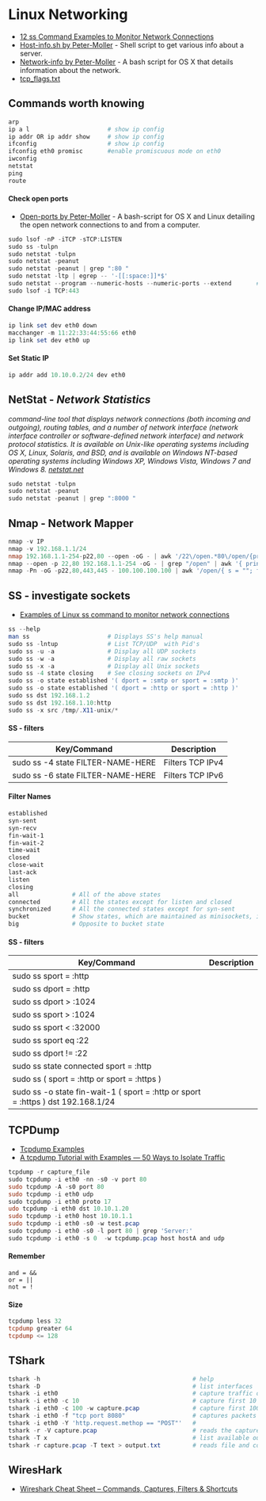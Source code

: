 
# Linux Networking
- [12 ss Command Examples to Monitor Network Connections](https://www.tecmint.com/ss-command-examples-in-linux/)
- [Host-info.sh by Peter-Moller](https://github.com/Peter-Moller/host-info) - Shell script to get various info about a server.
- [Network-info by Peter-Moller](https://github.com/Peter-Moller/network-info) - A bash script for OS X that details information about the network.
- [tcp_flags.txt](https://gist.github.com/tuxfight3r/9ac030cb0d707bb446c7)

## Commands worth knowing
````powershell
arp
ip a l                      # show ip config
ip addr OR ip addr show     # show ip config
ifconfig                    # show ip config
ifconfig eth0 promisc       #enable promiscuous mode on eth0
iwconfig
netstat
ping
route
````

#### Check open ports
- [Open-ports by Peter-Moller](https://github.com/Peter-Moller/open-ports) - A bash-script for OS X and Linux detailing the open network connections to and from a computer.

````powershell
sudo lsof -nP -iTCP -sTCP:LISTEN
sudo ss -tulpn
sudo netstat -tulpn
sudo netstat -peanut
sudo netstat -peanut | grep ":80 "
sudo netstat -ltp | egrep -- '-[[:space:]]*$'
sudo netstat --program --numeric-hosts --numeric-ports --extend       # find -inum 152555007
sudo lsof -i TCP:443
````
#### Change IP/MAC address
````powershell
ip link set dev eth0 down
macchanger -m 11:22:33:44:55:66 eth0
ip link set dev eth0 up
````
#### Set Static IP
````powershell
ip addr add 10.10.0.2/24 dev eth0
````

## NetStat - _Network Statistics_
_command-line tool that displays network connections (both incoming and outgoing), routing tables, and a number of network interface (network interface controller or software-defined network interface) and network protocol statistics. It is available on Unix-like operating systems including OS X, Linux, Solaris, and BSD, and is available on Windows NT-based operating systems including Windows XP, Windows Vista, Windows 7 and Windows 8. [netstat.net](http://netstat.net/)_
````powershell
sudo netstat -tulpn
sudo netstat -peanut
sudo netstat -peanut | grep ":8000 "
````

## Nmap - Network Mapper
````powershell
nmap -v IP
nmap -v 192.168.1.1/24
nmap 192.168.1.1-254-p22,80 --open -oG - | awk '/22\/open.*80\/open/{print $2}'
nmap --open -p 22,80 192.168.1.1-254 -oG - | grep "/open" | awk '{ print $2 }'
nmap -Pn -oG -p22,80,443,445 - 100.100.100.100 | awk '/open/{ s = ""; for (i = 5; i <= NF-4; i++) s = s substr($i,1,length($i)-4) "\n"; print $2 " " $3 "\n" s}'
````

## SS - investigate sockets
- [Examples of Linux ss command to monitor network connections](https://www.binarytides.com/linux-ss-command/)
````powershell
ss --help
man ss                      # Displays SS's help manual
sudo ss -lntup              # List TCP/UDP  with Pid's
sudo ss -u -a               # Display all UDP sockets
sudo ss -w -a               # Display all raw sockets
sudo ss -x -a               # Display all Unix sockets
sudo ss -4 state closing    # See closing sockets on IPv4
sudo ss -o state established '( dport = :smtp or sport = :smtp )'       # Display all established SMTP connections
sudo ss -o state established '( dport = :http or sport = :http )'       # Display all established HTTP connections
sudo ss dst 192.168.1.2                                                 # Show all ports connected from remote IP 192.168.1.2
sudo ss dst 192.168.1.10:http                                           # Find connections made by remote IP 192.168.1.10:http to our server
sudo ss -x src /tmp/.X11-unix/*                                         # Find all local processor connected to X Server
````

#### SS - filters
| Key/Command | Description |
| ----------- | ----------- |
| sudo ss -4 state FILTER-NAME-HERE | Filters TCP IPv4 |
| sudo ss -6 state FILTER-NAME-HERE | Filters TCP IPv6 |
#### Filter Names
````powershell
established
syn-sent
syn-recv
fin-wait-1
fin-wait-2
time-wait
closed
close-wait
last-ack
listen
closing
all               # All of the above states
connected         # All the states except for listen and closed
synchronized      # All the connected states except for syn-sent
bucket            # Show states, which are maintained as minisockets, i.e. time-wait and syn-recv
big               # Opposite to bucket state
````

#### SS - filters
| Key/Command | Description |
| ----------- | ----------- |
| sudo ss  sport = :http |
| sudo ss  dport = :http |
| sudo ss  dport \> :1024 |
| sudo ss  sport \> :1024 |
| sudo ss sport \< :32000 |
| sudo ss  sport eq :22 |
| sudo ss  dport != :22 |
| sudo ss  state connected sport = :http |
| sudo ss \( sport = :http or sport = :https \) |
| sudo ss -o state fin-wait-1 \( sport = :http or sport = :https \) dst 192.168.1/24 |


## TCPDump
- [Tcpdump Examples](https://hackertarget.com/tcpdump-examples)
- [A tcpdump Tutorial with Examples — 50 Ways to Isolate Traffic](https://danielmiessler.com/study/tcpdump/)
````powershell
tcpdump -r capture_file
sudo tcpdump -i eth0 -nn -s0 -v port 80
sudo tcpdump -A -s0 port 80
sudo tcpdump -i eth0 udp
sudo tcpdump -i eth0 proto 17
udo tcpdump -i eth0 dst 10.10.1.20
sudo tcpdump -i eth0 host 10.10.1.1
sudo tcpdump -i eth0 -s0 -w test.pcap
sudo tcpdump -i eth0 -s0 -l port 80 | grep 'Server:'
sudo tcpdump -i eth0 -s 0  -w tcpdump.pcap host hostA and udp
````
#### Remember
````
and = &&
or = ||
not = !
````
#### Size
````powershell
tcpdump less 32
tcpdump greater 64
tcpdump <= 128
````
## TShark
````powershell
tshark -h                                           # help
tshark -D                                           # list interfaces
tshark -i eth0                                      # capture traffic on interface 'eth0'
tshark -i eth0 -c 10                                # capture first 10 packets
tshark -i eth0 -c 100 -w capture.pcap               # capture first 100 packets and write them to a file
tshark -i eth0 -f "tcp port 8080"                   # captures packets going to tcp port 8080
tshark -i eth0 -Y 'http.request.methop == "POST"'   #
tshark -r -V capture.pcap                           # reads the capture file with verbose output
tshark -T x                                         # list available output formats. This can be: pdml, ps, psml, json, jsonraw, ek, text, tabs
tshark -r capture.pcap -T text > output.txt         # reads file and converts it to text.
````
## WiresHark
- [Wireshark Cheat Sheet – Commands, Captures, Filters & Shortcuts](https://www.comparitech.com/net-admin/wireshark-cheat-sheet/)
